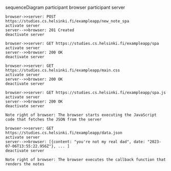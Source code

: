 sequenceDiagram
    participant browser
    participant server

    browser->>server: POST https://studies.cs.helsinki.fi/exampleapp/new_note_spa
    activate server
    server-->>browser: 201 Created
    deactivate server

    browser->>server: GET https://studies.cs.helsinki.fi/exampleapp/spa
    activate server
    server-->>browser: 200 OK
    deactivate server

    browser->>server: GET https://studies.cs.helsinki.fi/exampleapp/main.css
    activate server
    server-->>browser: 200 OK
    deactivate server

    browser->>server: GET https://studies.cs.helsinki.fi/exampleapp/spa.js
    activate server
    server-->>browser: 200 OK
    deactivate server

    Note right of browser: The browser starts executing the JavaScript code that fetches the JSON from the server

    browser->>server: GET https://studies.cs.helsinki.fi/exampleapp/data.json
    activate server
    server-->>browser: [{content: "you're not my real dad", date: "2023-07-06T13:55:22.956Z"}, ... ]
    deactivate server

    Note right of browser: The browser executes the callback function that renders the notes
